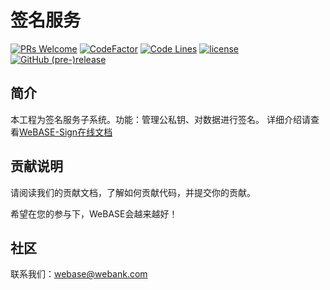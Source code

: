 # 签名服务
[![PRs Welcome](https://img.shields.io/badge/PRs-welcome-brightgreen.svg?style=flat-square)](https://webasedoc.readthedocs.io/zh_CN/latest/docs/WeBASE/CONTRIBUTING.html)
[![CodeFactor](https://www.codefactor.io/repository/github/webankblockchain/webase-sign/badge)](https://www.codefactor.io/repository/github/webankblockchain/webase-sign)
[![Code Lines](https://tokei.rs/b1/github/WeBankBlockchain/WeBASE-Sign?category=code)](https://github.com/WeBankBlockchain/WeBASE-Sign)
[![license](http://img.shields.io/badge/license-Apache%20v2-blue.svg)](http://www.apache.org/licenses/)
[![GitHub (pre-)release](https://img.shields.io/github/release/WeBankBlockchain/WeBASE-Sign/all.svg)](https://github.com/WeBankBlockchain/WeBASE-Sign/releases)

## 简介
本工程为签名服务子系统。功能：管理公私钥、对数据进行签名。 详细介绍请查看[WeBASE-Sign在线文档](https://webasedoc.readthedocs.io/zh_CN/latest/docs/WeBASE-Sign/index.html)

## 贡献说明
请阅读我们的贡献文档，了解如何贡献代码，并提交你的贡献。

希望在您的参与下，WeBASE会越来越好！

## 社区
联系我们：webase@webank.com

